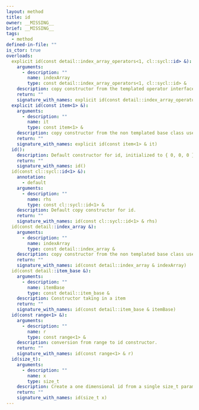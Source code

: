 ```yaml
---
layout: method
title: id
owner: __MISSING__
brief: __MISSING__
tags:
  - method
defined-in-file: ""
is_ctor: true
overloads:
  explicit id(const detail::index_array_operators<1, cl::sycl::id> &):
    arguments:
      - description: ""
        name: indexArray
        type: const detail::index_array_operators<1, cl::sycl::id> &
    description: copy constructor from the templated operator interface class used internally to the public templated class.
    return: ""
    signature_with_names: explicit id(const detail::index_array_operators<1, cl::sycl::id> & indexArray)
  explicit id(const item<1> &):
    arguments:
      - description: ""
        name: it
        type: const item<1> &
    description: copy constructor from the non templated base class used internally to the public templated class.
    return: ""
    signature_with_names: explicit id(const item<1> & it)
  id():
    description: Default constructor for id, initialized to { 0, 0, 0 }
    return: ""
    signature_with_names: id()
  id(const cl::sycl::id<1> &):
    annotation:
      - default
    arguments:
      - description: ""
        name: rhs
        type: const cl::sycl::id<1> &
    description: Default copy constructor for id.
    return: ""
    signature_with_names: id(const cl::sycl::id<1> & rhs)
  id(const detail::index_array &):
    arguments:
      - description: ""
        name: indexArray
        type: const detail::index_array &
    description: copy constructor from the non templated base class used internally to the public templated class.
    return: ""
    signature_with_names: id(const detail::index_array & indexArray)
  id(const detail::item_base &):
    arguments:
      - description: ""
        name: itemBase
        type: const detail::item_base &
    description: Constructor taking in a item
    return: ""
    signature_with_names: id(const detail::item_base & itemBase)
  id(const range<1> &):
    arguments:
      - description: ""
        name: r
        type: const range<1> &
    description: conversion from range to id constructor.
    return: ""
    signature_with_names: id(const range<1> & r)
  id(size_t):
    arguments:
      - description: ""
        name: x
        type: size_t
    description: Create a one dimensional id from a single size_t parameter.
    return: ""
    signature_with_names: id(size_t x)
---
```

